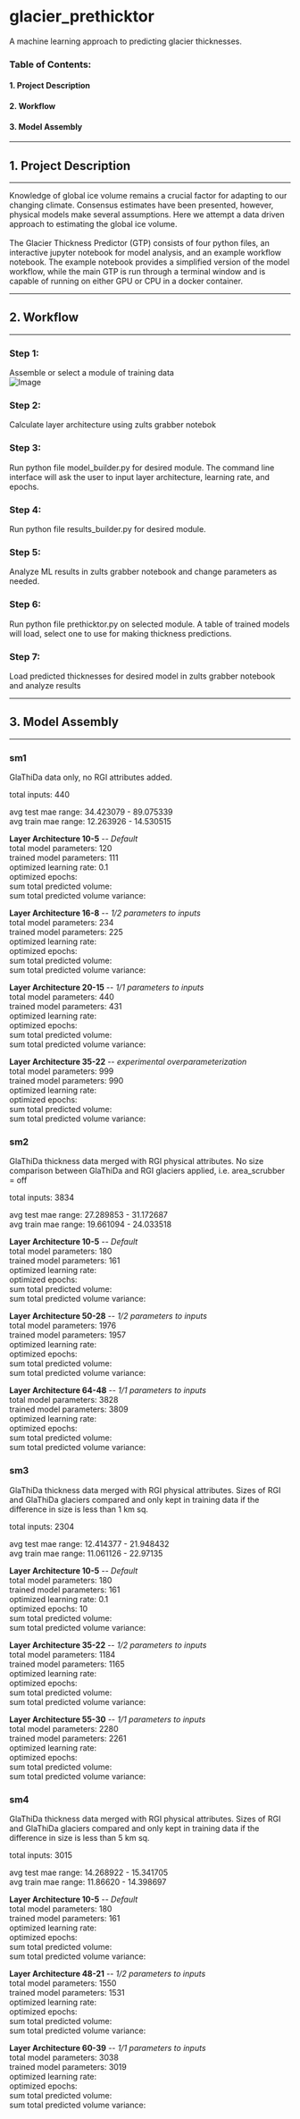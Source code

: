 # glacier_prethicktor
A machine learning approach to predicting glacier thicknesses.

### Table of Contents:

#### 1. Project Description
#### 2. Workflow
#### 3. Model Assembly


---

## 1. Project Description

---
Knowledge of global ice volume remains a crucial factor for adapting to our changing climate. Consensus estimates have been presented, however, physical models make several assumptions. Here we attempt a data driven approach to estimating the global ice volume. \
 \
The Glacier Thickness Predictor (GTP) consists of four python files, an interactive jupyter notebook for model analysis, and an example workflow notebook. The example notebook provides a simplified version of the model workflow, while the main GTP is run through a terminal window and is capable of running on either GPU or CPU in a docker container. 

---

## 2. Workflow 

---

### Step 1: 
Assemble or select a module of training data \
![Image](figs/readme/data_selection.png)


### Step 2:
Calculate layer architecture using zults grabber notebok


### Step 3:
Run python file model_builder.py for desired module. The command line interface will ask the user to input layer architecture, learning rate, and epochs. 

### Step 4:
Run python file results_builder.py for desired module.


### Step 5:
Analyze ML results in zults grabber notebook and change parameters as needed.

### Step 6:
Run python file prethicktor.py on selected module. A table of trained models will load, select one to use for making thickness predictions.

### Step 7:
Load predicted thicknesses for desired model in zults grabber notebook and analyze results





---

## 3. Model Assembly 

---




### sm1

GlaThiDa data only, no RGI attributes added. 

total inputs: 440

avg test mae range: 34.423079 - 89.075339 \
avg train mae range: 12.263926 - 14.530515


**Layer Architecture 10-5** -- *Default*\
total model parameters: 120 \
trained model parameters: 111 \
optimized learning rate: 0.1 \
optimized epochs: \
sum total predicted volume: \
sum total predicted volume variance: 


**Layer Architecture 16-8** -- *1/2 parameters to inputs* \
total model parameters: 234 \
trained model parameters: 225 \
optimized learning rate: \
optimized epochs: \
sum total predicted volume: \
sum total predicted volume variance: 


**Layer Architecture 20-15** -- *1/1 parameters to inputs* \
total model parameters: 440 \
trained model parameters: 431 \
optimized learning rate: \
optimized epochs: \
sum total predicted volume: \
sum total predicted volume variance: 


**Layer Architecture 35-22** -- *experimental overparameterization* \
total model parameters: 999 \
trained model parameters: 990 \
optimized learning rate: \
optimized epochs: \
sum total predicted volume: \
sum total predicted volume variance: 



### sm2

GlaThiDa thickness data merged with RGI physical attributes. No size comparison between GlaThiDa and RGI glaciers applied, i.e. area_scrubber = off

total inputs: 3834

avg test mae range: 27.289853 - 31.172687 \
avg train mae range: 19.661094 - 24.033518

**Layer Architecture 10-5** -- *Default*\
total model parameters: 180 \
trained model parameters: 161 \
optimized learning rate: \
optimized epochs: \
sum total predicted volume: \
sum total predicted volume variance: 


**Layer Architecture 50-28** -- *1/2 parameters to inputs* \
total model parameters: 1976 \
trained model parameters: 1957 \
optimized learning rate: \
optimized epochs: \
sum total predicted volume: \
sum total predicted volume variance: 


**Layer Architecture 64-48** -- *1/1 parameters to inputs* \
total model parameters: 3828 \
trained model parameters: 3809 \
optimized learning rate: \
optimized epochs: \
sum total predicted volume: \
sum total predicted volume variance: 



### sm3

GlaThiDa thickness data merged with RGI physical attributes. Sizes of RGI and GlaThiDa glaciers compared and only kept in training data if the difference in size is less than 1 km sq.


total inputs: 2304


avg test mae range: 12.414377 - 21.948432 \
avg train mae range: 11.061126 - 22.97135

**Layer Architecture 10-5** -- *Default*\
total model parameters: 180 \
trained model parameters: 161 \
optimized learning rate: 0.1 \
optimized epochs: 10 \
sum total predicted volume:  \
sum total predicted volume variance:


**Layer Architecture 35-22** -- *1/2 parameters to inputs* \
total model parameters: 1184 \
trained model parameters: 1165 \
optimized learning rate: \
optimized epochs: \
sum total predicted volume: \
sum total predicted volume variance: 


**Layer Architecture 55-30** -- *1/1 parameters to inputs* \
total model parameters: 2280 \
trained model parameters: 2261 \
optimized learning rate: \
optimized epochs: \
sum total predicted volume: \
sum total predicted volume variance: 




### sm4

GlaThiDa thickness data merged with RGI physical attributes. Sizes of RGI and GlaThiDa glaciers compared and only kept in training data if the difference in size is less than 5 km sq.

total inputs: 3015

avg test mae range: 14.268922 - 15.341705 \
avg train mae range: 11.86620 - 14.398697

**Layer Architecture 10-5** -- *Default*\
total model parameters: 180 \
trained model parameters: 161 \
optimized learning rate: \
optimized epochs: \
sum total predicted volume: \
sum total predicted volume variance: 


**Layer Architecture 48-21** -- *1/2 parameters to inputs* \
total model parameters: 1550 \
trained model parameters: 1531 \
optimized learning rate: \
optimized epochs: \
sum total predicted volume: \
sum total predicted volume variance: 


**Layer Architecture 60-39** -- *1/1 parameters to inputs* \
total model parameters: 3038 \
trained model parameters: 3019 \
optimized learning rate: \
optimized epochs: \
sum total predicted volume: \
sum total predicted volume variance: 











<!-- ---

## User Guide

---
1. Prepare model architecture:
    - Update glacierml.py with desired layer architecture
        1. modify function build_and_run_model()
            1. update 'arch' variable with architecture 'N-N-N'
            2. update svd_mod_pth and svd_res_pth for dataset in use
                - sm = glacier
                - sm2 = Glam
                - sm4 = Glam_phys
                - sm5 = Glam_2
        3. modify layer structure in function build_dnn_model() and comment out any unneeded layers.
        
2. Prepare prethicktor.py with hyperparameters and data

    - prethicktor.py will load all data by default, but will need data directory inputs to the loader functions.
    
    - Hyperparameters available to adjust are learning rate, validation split, and random state. By default validation split is left at 0.2 to avoid inundation of different models:
        1. learning rates - 0.1, 0.01, 0.001
        2. validation split - 0.1, 0.15, 0.2, 0.25, 0.3, 0.35, 0.4
        3. random state - range from 0 to 24
               
    - Function build_and_train_model requires several inputs:
        1. dataset - no need to modify. This input is set when module is selected at the beginning.
        2. module - no need to modify. This input is set when module is selected at the beginning. Determines which dataset will be used and where to save the models and results.
        3. res - no need to modify. This input is set when module is selected at the beginning.
        4. learning_rate - defined earlier as range LR. Default is 0.001
        5. validation_split - defined earlier as range VS. Default is 0.2
        6. epochs - default is 300
        7. random_state - defined earlier as a range 0 to 24. Default is 0
        

4. start prethicktor container and run 
    - here you may do thing a
    - or you may do thing b

5. run results_builder.py

6. view results in zults_grabber.ipynb


---

## Files and Operations

---
**This GTP consists of three python files and an interactive notebook.**


1.  **glacierml.py** \
Python file setting the following functions: 

    data_loader(path to data)
    - This functions input requires a directory path to where data is located. It is intended to load updated GlaThiDa glacier.csv data hosted on [GitLab](https://gitlab.com/wgms/glathida/-/tree/main/data) (download required). Older versions of the function currently commented into legacy code are intended to load the older versions of the GlaThiDa data: [website](https://www.gtn-g.ch/glathida/), [zip download](http://www.gtn-g.ch/database/glathida-3.1.0.zip)       
        
    data_loader_2(path to data)
    - updated version of data_loader that builds Glam using thicknesses from T data matched with RGI features. The glaciers are matched using some tools located in RGI_tools/
    
    thickness_renamer(dataset)
    - Discrepancies exist between the name of thickness columns of GlaThiDa datasets. This function renames columns of T (glacier) and TT (band) datasets from 'mean_thickness' to 'thickness' to match TTT(point) dataset, and for consistency in results.   
    
    data_splitter(dataset, random_state)
    - This function defines test and train datasets as well as features vs labels for a given random state. 

    build_linear_model(normalizer, learning_rate)
    - description
    
    plot_loss(history)
    - dfdsa
    
    build_and_train_model(dataset, learning_rate, validation_split, epochs, random_state)
    - fdsa
        
   
2.  **prethicktor.py** \
 The main function file. Intended to run in a docker container on a GPU.
 

3.  **results_builder.py** \
scripts to evaluate models and make predictions of RGI data using selected model


4.  **zults_grabber.ipynb** \
interactive notebook used to analyze results

---

## Datasets and their Assembly

---
### glacier
This dataset is simply the glacier dataset from GlaThiDa hosted on [GitLab](https://gitlab.com/wgms/glathida/-/tree/main/data) (download required)


### Glam
Glam is built out of GlaThiDa glacier thicknesses combined with RGI glacier attributes. Each glacier in GlaThiDa is matched with a glacier in RGI using geopy.distance. If the distance between the glaciers is less than 1 km, then both index of GlaThiDa and RGI are saved to a csv file which is located with other data files.


    for T_idx in tqdm(T.index):
        GlaThiDa_coords = (T['LAT'].loc[T_idx],
                           T['LON'].loc[T_idx])
        for RGI_idx in RGI_coordinates.index:
            RGI_coords = (RGI_coordinates['CenLat'].loc[RGI_idx],
                          RGI_coordinates['CenLon'].loc[RGI_idx])
            distance = geopy.distance.geodesic(GlaThiDa_coords, RGI_coords).km
            
            
The gl.data_loader_2 function reads uses the index csv and drops glaciers where distance is non-zero, as well as any RGI duplicates in case GlaThiDa centroid is equidistant from multiple RGI glaciers. 


    comb = pd.read_csv(pth + 'GlaThiDa_RGI_matched_indexes.csv')
    drops = comb.index[comb['0']!=0]
    comb = comb.drop(drops)
    comb = comb.drop_duplicates(subset = 'RGI_index', keep = 'last')
            
            
At this point, GlaThiDa and RGI data are selected from what remains of valid matched GlaThiDa and RGI indexes, and then have their indexes reset. This is done so that GlaThiDa and RGI data line up, but have matching indexes for the merge into Glam:


    T = T.loc[comb['GlaThiDa_index']]
    T = T.reset_index()
    RGI = RGI_extra.loc[comb['RGI_index']]
    RGI = RGI.reset_index()
    
    
Once the indexes match and the data is lined up, it is a simple merge to put them together:


    Glam = pd.merge(T, RGI, left_index=True, right_index=True)


### Glam_phys
Glam data without centroid lat and lon


    Glam_phys = Glam[[
    #     'CenLon',
    #     'CenLat',
        'Area',
        'thickness',
        'Slope',
        'Zmin',
        'Zmed',
        'Zmax',
        'Aspect',
        'Lmax'
    ]]


### Glam_2
Key difference between Glam and Glam_2: Glam is built with GlaThiDa 'T' dataset, while Glam_2 is built using the updated glacier dataset hosted on GitLab.

Rebuild of Glam using different techniques of matching. When building Glam, data_loader_2 would produce a list of matched indexes with several duplicates for unknown buggy reasons. With data_loader_3 to build Glam_2, some more care and rigor was put into the matcher with the intent of having a more accurate dataset. For each match that was to be put into a list, an index locator was integrated to ensure only the last entry of the dataframe was updated. This stopped the problem of several duplicates being saved at once, which occured when building Glam.

Another key difference in Glam_2 index matching is that each GlaThiDa entry is compared to every single RGI entry, as opposed to the previous version would break the loop once it found a match less than 1 km away. This loop keeps every single index within 1 km to be analyzed later.


        distance = geopy.distance.geodesic(GlaThiDa_coords,RGI_coords).km
        if 0 <= distance < 1:
            f = pd.Series(distance, name='distance')
            L = L.copy()
            L = L.append(f, ignore_index=True)
            L['GlaThiDa_index'].iloc[-1] = T_idx
            L['RGI_index'].iloc[-1] = RGI_idx
            L.to_csv('GlaThiDa_RGI_live.csv')
            
            
            
Once the matched indexes are collected, there are several potential matches since this loop did not break after it found the first match within 1km. The next step is to find the closest RGI glacier to each GlaThiDa glacier. This is done with the following loop:


    combined_indexes = pd.DataFrame()
    for GlaThiDa_index in comb['GlaThiDa_index'].index:
        df = comb[comb['GlaThiDa_index'] == GlaThiDa_index]
        f = df.loc[df[df['distance'] == df['distance'].min()].index]
        combined_indexes = combined_indexes.append(f)
        
        
        
Now that GlaThiDa and closest RGI indexes are matched, it is time to match GlaThiDa thicknesses with RGI attributes.


    data = pd.DataFrame(columns = ['GlaThiDa_index', 'thickness'])
    for GlaThiDa in combined_indexes['GlaThiDa_index'].index:
        glathida_thickness = glacier['mean_thickness'].iloc[GlaThiDa] 
        rgi_index = combined_indexes['RGI_index'].loc[GlaThiDa]  
        rgi = RGI_extra.iloc[[rgi_index]]

        data = data.append(rgi)
        data['thickness'].iloc[-1] = glathida_thickness -->
